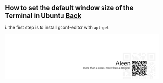 ## How to set the default window size of the Terminal in Ubuntu [Back](./qa.md)

i. the first step is to install gconf-editor with `apt-get`

<a href="http://aleen42.github.io/" target="_blank" ><img src="./../pic/tail.gif"></a>

